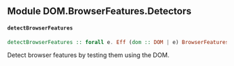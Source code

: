 ## Module DOM.BrowserFeatures.Detectors

#### `detectBrowserFeatures`

``` purescript
detectBrowserFeatures :: forall e. Eff (dom :: DOM | e) BrowserFeatures
```

Detect browser features by testing them using the DOM.


